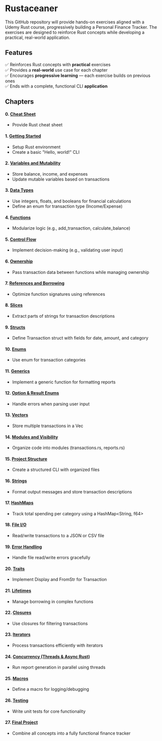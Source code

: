# Rustaceaner

This GitHub repository will provide hands-on exercises aligned with a Udemy Rust course, progressively building a Personal Finance Tracker. The exercises are designed to reinforce Rust concepts while developing a practical, real-world application.

## Features
✅ Reinforces Rust concepts with **practical** exercises\
✅ Provides a **real-world** use case for each chapter\
✅ Encourages **progressive learning** — each exercise builds on previous ones\
✅ Ends with a complete, functional CLI **application**

## Chapters
#### 0. [Cheat Sheet](chapter_00)
* Provide Rust cheat sheet

#### 1. [Getting Started](chapter_01)
* Setup Rust environment
* Create a basic "Hello, world!" CLI

#### 2. [Variables and Mutability](chapter_02)
* Store balance, income, and expenses
* Update mutable variables based on transactions

#### 3. [Data Types](chapter_03)
* Use integers, floats, and booleans for financial calculations
* Define an enum for transaction type (Income/Expense)

#### 4. [Functions](chapter_04)
* Modularize logic (e.g., add_transaction, calculate_balance)

#### 5. [Control Flow](chapter_05)
* Implement decision-making (e.g., validating user input)

#### 6. [Ownership](chapter_06)
* Pass transaction data between functions while managing ownership

#### 7. [References and Borrowing](chapter_07)
* Optimize function signatures using references

#### 8. [Slices](chapter_08)
* Extract parts of strings for transaction descriptions

#### 9. [Structs](chapter_09)
* Define Transaction struct with fields for date, amount, and category

#### 10. [Enums](chapter_10)
* Use enum for transaction categories

#### 11. [Generics](chapter_11)
* Implement a generic function for formatting reports

#### 12. [Option & Result Enums](chapter_12)
* Handle errors when parsing user input

#### 13. [Vectors](chapter_13)
* Store multiple transactions in a Vec<Transaction>

#### 14. [Modules and Visibility](chapter_14)
* Organize code into modules (transactions.rs, reports.rs)

#### 15. [Project Structure](chapter_15)
* Create a structured CLI with organized files

#### 16. [Strings](chapter_16)
* Format output messages and store transaction descriptions

#### 17. [HashMaps](chapter_17)
* Track total spending per category using a HashMap<String, f64>

#### 18. [File I/O](chapter_18)
* Read/write transactions to a JSON or CSV file

#### 19. [Error Handling](chapter_19)
* Handle file read/write errors gracefully

#### 20. [Traits](chapter_20)
* Implement Display and FromStr for Transaction

#### 21. [Lifetimes](chapter_21)
* Manage borrowing in complex functions

#### 22. [Closures](chapter_22)
* Use closures for filtering transactions

#### 23. [Iterators](chapter_23)
* Process transactions efficiently with iterators

#### 24. [Concurrency (Threads & Async Rust)](chapter_24)
* Run report generation in parallel using threads

#### 25. [Macros](chapter_25)
* Define a macro for logging/debugging

#### 26. [Testing](chapter_26)
* Write unit tests for core functionality

#### 27. [Final Project](chapter_27)
* Combine all concepts into a fully functional finance tracker